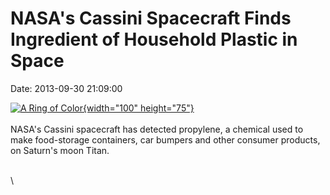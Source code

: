 NASA\'s Cassini Spacecraft Finds Ingredient of Household Plastic in Space
=========================================================================

Date: 2013-09-30 21:09:00

[![A Ring of
Color](http://www.jpl.nasa.gov/images/cassini/20130605/pia14924-th.jpg){width="100"
height="75"}](http://www.jpl.nasa.gov/news/news.cfm?release=2013-295&rn=news.xml&rst=3918)\
\
NASA\'s Cassini spacecraft has detected propylene, a chemical used to
make food-storage containers, car bumpers and other consumer products,
on Saturn\'s moon Titan.

\
\
